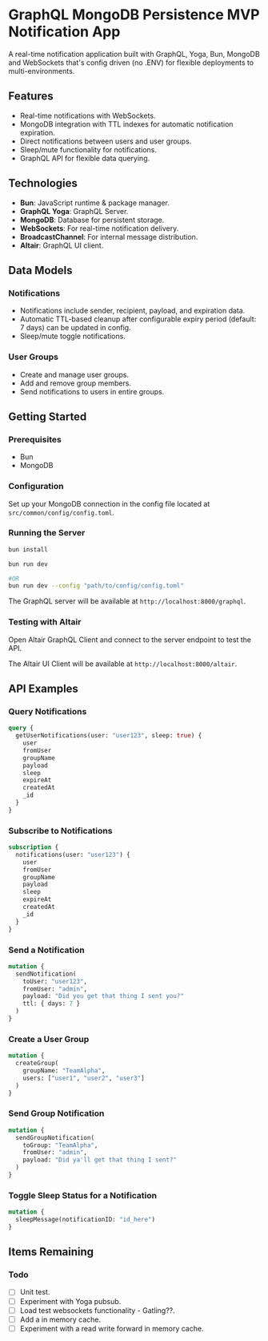# GraphQL MongoDB Persistence MVP Notification App

A real-time notification application built with GraphQL, Yoga, Bun, MongoDB and WebSockets that's config driven (no .ENV) for flexible deployments to multi-environments.

## Features

- Real-time notifications with WebSockets.
- MongoDB integration with TTL indexes for automatic notification expiration.
- Direct notifications between users and user groups.
- Sleep/mute functionality for notifications.
- GraphQL API for flexible data querying.

## Technologies

- **Bun**: JavaScript runtime & package manager.
- **GraphQL Yoga**: GraphQL Server.
- **MongoDB**: Database for persistent storage.
- **WebSockets**: For real-time notification delivery.
- **BroadcastChannel**: For internal message distribution.
- **Altair**: GraphQL UI client.

## Data Models

### Notifications
- Notifications include sender, recipient, payload, and expiration data.
- Automatic TTL-based cleanup after configurable expiry period (default: 7 days) can be updated in config.
- Sleep/mute toggle notifications.

### User Groups
- Create and manage user groups.
- Add and remove group members.
- Send notifications to users in entire groups.

## Getting Started

### Prerequisites

- Bun 
- MongoDB

### Configuration

Set up your MongoDB connection in the config file located at `src/common/config/config.toml`.

### Running the Server

```bash
bun install

bun run dev

#OR
bun run dev --config "path/to/config/config.toml"
```

The GraphQL server will be available at `http://localhost:8000/graphql`.

### Testing with Altair

Open Altair GraphQL Client and connect to the server endpoint to test the API.

The Altair UI Client will be available at `http://localhost:8000/altair`.

## API Examples

### Query Notifications
```graphql
query {
  getUserNotifications(user: "user123", sleep: true) {
    user
    fromUser
    groupName
    payload
    sleep
    expireAt
    createdAt
    _id
  }
}
```

### Subscribe to Notifications
```graphql
subscription {
  notifications(user: "user123") {
    user
    fromUser
    groupName
    payload
    sleep
    expireAt
    createdAt
    _id
  }
}
```

### Send a Notification
```graphql
mutation {
  sendNotification(
    toUser: "user123", 
    fromUser: "admin", 
    payload: "Did you get that thing I sent you?" 
    ttl: { days: 7 }
  )
}
```

### Create a User Group
```graphql
mutation {
  createGroup(
    groupName: "TeamAlpha",
    users: ["user1", "user2", "user3"]
  )
}
```

### Send Group Notification
```graphql
mutation {
  sendGroupNotification(
    toGroup: "TeamAlpha",
    fromUser: "admin",
    payload: "Did ya'll get that thing I sent?"
  )
}
```

### Toggle Sleep Status for a Notification
```graphql
mutation {
  sleepMessage(notificationID: "id_here")
}
```

## Items Remaining

### Todo
- [ ] Unit test.
- [ ] Experiment with Yoga pubsub.
- [ ] Load test websockets functionality - Gatling??.
- [ ] Add a in memory cache.
- [ ] Experiment with a read write forward in memory cache.
